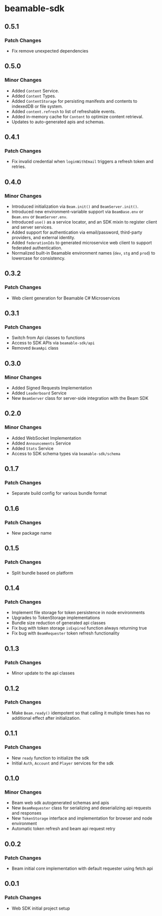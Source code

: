 # beamable-sdk

## 0.5.1

### Patch Changes

- Fix remove unexpected dependencies

## 0.5.0

### Minor Changes

- Added `Content` Service.
- Added `Content` Types.
- Added `ContentStorage` for persisting manifests and contents to indexedDB or file system.
- Added `content.refresh` to list of refreshable events.
- Added in-memory cache for `Content` to optimize content retrieval.
- Updates to auto-generated apis and schemas.

## 0.4.1

### Patch Changes

- Fix invalid credential when `loginWithEmail` triggers a refresh token and retries.

## 0.4.0

### Minor Changes

- Introduced initialization via `Beam.init()` and `BeamServer.init()`.
- Introduced new environment-variable support via `BeamBase.env` or `Beam.env` or `BeamServer.env`.
- Introduced `use()` as a service locator, and an SDK mixin to register client and server services.
- Added support for authentication via email/password, third-party providers, and external identity.
- Added `federationIds` to generated microservice web client to support federated authentication.
- Normalized built-in Beamable environment names (`dev`, `stg` and `prod`) to lowercase for consistency.

## 0.3.2

### Patch Changes

- Web client generation for Beamable C# Microservices

## 0.3.1

### Patch Changes

- Switch from Api classes to functions
- Access to SDK APIs via `beamable-sdk/api`
- Removed `BeamApi` class

## 0.3.0

### Minor Changes

- Added Signed Requests Implementation
- Added `Leaderboard` Service
- New `BeamServer` class for server-side integration with the Beam SDK

## 0.2.0

### Minor Changes

- Added WebSocket Implementation
- Added `Announcements` Service
- Added `Stats` Service
- Access to SDK schema types via `beamable-sdk/schema`

## 0.1.7

### Patch Changes

- Separate build config for various bundle format

## 0.1.6

### Patch Changes

- New package name

## 0.1.5

### Patch Changes

- Split bundle based on platform

## 0.1.4

### Patch Changes

- Implement file storage for token persistence in node environments
- Upgrades to TokenStorage implementations
- Bundle size reduction of generated api classes
- Fix bug with token storage `isExpired` function always returning true
- Fix bug with `BeamRequester` token refresh functionality

## 0.1.3

### Patch Changes

- Minor update to the api classes

## 0.1.2

### Patch Changes

- Make `Beam.ready()` idempotent so that calling it multiple times has no additional effect after initialization.

## 0.1.1

### Patch Changes

- New `ready` function to initialize the sdk
- Initial `Auth`, `Account` and `Player` services for the sdk

## 0.1.0

### Minor Changes

- Beam web sdk autogenerated schemas and apis
- New `BeamRequester` class for serializing and deserializing api requests and responses
- New `TokenStorage` interface and implementation for browser and node environment
- Automatic token refresh and beam api request retry

## 0.0.2

### Patch Changes

- Beam initial core implementation with default requester using fetch api

## 0.0.1

### Patch Changes

- Web SDK initial project setup
